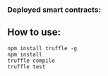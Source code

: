### Deployed smart contracts:


## How to use:

```
npm install truffle -g
npm install
truffle compile
truffle test
```